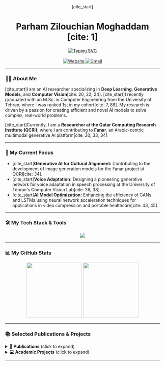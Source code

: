 <div align="center">
  [cite_start]<h1>Parham Zilouchian Moghaddam [cite: 1]</h1>
  <a href="https://git.io/typing-svg"><img src="https://readme-typing-svg.herokuapp.com?font=Fira+Code&size=22&pause=1000&color=D96690&width=635&lines=AI+Researcher+%7C+Computer+Vision+%7C+Generative+Models" alt="Typing SVG" /></a>
</div>

<br>

<div align="center">
  <a href="https://parhamzm.github.io/">
    <img src="https://img-shields.io/badge/Website-d96690?style=for-the-badge&logo=About.me&logoColor=white" alt="Website">
  </a>
  <a href="mailto:p.zilouchian@gmail.com">
    <img src="https://img-shields.io/badge/Gmail-D14836?style=for-the-badge&logo=gmail&logoColor=white" alt="Gmail">
  </a>
  </div>

---

### 👨‍💻 About Me

[cite_start]I am an AI researcher specializing in **Deep Learning**, **Generative Models**, and **Computer Vision**[cite: 20, 22, 24]. [cite_start]I recently graduated with an M.Sc. in Computer Engineering from the University of Tehran, where I was ranked 1st in my cohort[cite: 7, 86]. My research is driven by a passion for creating efficient and novel AI models to solve complex, real-world problems.

[cite_start]Currently, I am a **Researcher at the Qatar Computing Research Institute (QCRI)**, where I am contributing to **Fanar**, an Arabic-centric multimodal generative AI platform[cite: 30, 33, 34].

---

### 🚀 My Current Focus

* [cite_start]**Generative AI for Cultural Alignment:** Contributing to the development of image generation models for the Fanar project at QCRI[cite: 34].
* [cite_start]**Voice Adaptation:** Designing a pioneering generative network for voice adaptation in speech processing at the University of Tehran's Computer Vision Lab[cite: 36, 38].
* [cite_start]**AI Model Optimization:** Enhancing the efficiency of GANs and LSTMs using neural network acceleration techniques for applications in video compression and portable healthcare[cite: 43, 45].

---

### 🛠️ My Tech Stack & Tools

<p align="center">
  <a href="https://skillicons.dev">
    <img src="https://skillicons.dev/icons?i=python,pytorch,tensorflow,keras,numpy,pandas,cpp,java,matlab,r,julia,js,html,css,react,django,nodejs,flask,fastapi,postgres,mysql,gcp,hadoop,git,docker,unity,vscode,pycharm" />
  </a>
</p>

---

### 📊 My GitHub Stats

<p align="center">
  <img height="180em" src="https://github-readme-stats.vercel.app/api?username=parhamzm&show_icons=true&theme=dracula&include_all_commits=true&count_private=true"/>
  <img height="180em" src="https://github-readme-stats.vercel.app/api/top-langs/?username=parhamzm&layout=compact&langs_count=8&theme=dracula"/>
</p>

---

### 📚 Selected Publications & Projects

<details>
<summary><strong>📝 Publications</strong> (click to expand)</summary>
<br>

- [cite_start]**NU-Class Net: A Novel Deep Learning-based Approach for Video Quality Enhancement** [cite: 62]  
  *P.Z. [cite_start]Moghaddam, Mehdi Modarressi, M.A. Sadeghi* *Elsevier Engineering Applications of Artificial Intelligence Journal, 2025* [cite: 63, 64]

- [cite_start]**Smart Memory: Deep Learning Acceleration In 3D-Stacked Memories** [cite: 65]  
  *SHSA Rezaei, P.Z. [cite_start]Moghaddam, Mehdi Modarressi* *Computer Architecture Letters (CAL) Journal, 2023* [cite: 65, 67]

- [cite_start]**Deep Learning based on Support Vector Machine (SVM)** [cite: 71]  
  *P.Z. Moghaddam, J.S. [cite_start]Sartakhti* *5th National Conference on Distributed Computing and Big Data Processing, 2019* [cite: 72, 73]

</details>

<details>
<summary><strong>💻 Academic Projects</strong> (click to expand)</summary>
<br>

- [cite_start]**Denoising Diffusion Probabilistic Models (DDPM):** Developed a DDPM to reduce noise and enhance image clarity for feature analysis[cite: 141].
- [cite_start]**Image Segmentation with U-Net:** Built an application for semantic segmentation of images from a self-driving car dataset[cite: 143, 145].
- [cite_start]**Music Generation with LSTMs:** Created an application using LSTM layers to generate music in different genres [cite: 154, 155][cite_start], with a focus on efficiency improvements via techniques like Delta-RNN and Quantization[cite: 156].
- [cite_start]**Car Detection with YOLO:** Developed an application to detect cars in street images and draw bounding boxes around them[cite: 149, 151].
- [cite_start]**Parkinson's Disease Classifier:** Designed multiple classifiers (KNN, DNN, etc.) using over 700 features, achieving 98.3% accuracy[cite: 161, 163].

</details>

---
